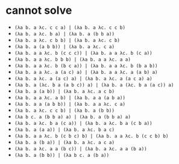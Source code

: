 # cannot solve

- `(λa b. a λc. c c a) | (λa b. a λc. c c b)`
- `(λa b. a λc. b a) | (λa b. a (b b a))`
- `(λa b. a λc. c b b) | (λa b. a λc. c b)`
- `(λa b. a (a b b)) | (λa b. a λc. c a)`
- `(λa b. a a λc. b (c c c)) | (λa b. a a λc. b (c a))`
- `(λa b. a a λc. b b b) | (λa b. a a λc. a a)`
- `(λa b. a a λc. b (b c a)) | (λa b. a a λc. b (b a b))`
- `(λa b. a a λc. a (a c) a) | (λa b. a a λc. a (a b) a)`
- `(λa b. a λc. a (a c) a) | (λa b. a λc. a (a c a) a)`
- `(λa b. a (λc. b a (a b c)) a) | (λa b. a (λc. b a (a c)) a)`
- `(λa b. a (a b)) | (λa b. a λc. a c b)`
- `(λa b. a a λc. a b) | (λa b. a a (a b a))`
- `(λa b. a a (a b b)) | (λa b. a a λc. c a)`
- `(λa b. a λc. c c b) | (λa b. a (b b))`
- `(λa b c. a (b b a) a) | (λa b. a (b b a) a)`
- `(λa b. a λc. b a (c a)) | (λa b. a λc. b a (c b a))`
- `(λa b. a (a a)) | (λa b. a λc. b a c)`
- `(λa b. a a λc. b (c b c) b) | (λa b. a a λc. b (c c b) b)`
- `(λa b. a (b a)) | (λa b. a λc. a c a)`
- `(λa b. a λc. a a (b c)) | (λa b. a λc. a a (b a))`
- `(λa b. a (b b)) | (λa b c. a (b a))`
